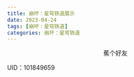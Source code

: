 ```yaml
---
title: 崩坏：星穹铁道展示
date: 2023-04-24
tags: [崩坏：星穹铁道]
categories: 崩坏：星穹铁道
---
```


<center>蕉个好友</center>

<!-- more -->

UID：101849659

